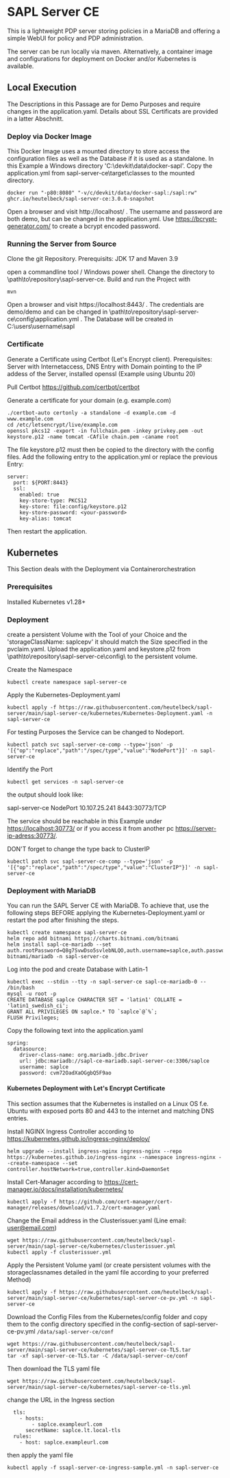 # SAPL Server CE

This is a lightweight PDP server storing policies in a MariaDB and offering a simple WebUI for policy and PDP administration.

The server can be run locally via maven. 
Alternatively, a container image and configurations for deployment 
on Docker and/or Kubernetes is available.

## Local Execution

The Descriptions in this Passage are for Demo Purposes and require changes in the application.yaml. Details about SSL Certificats are provided in a latter Abschnitt.

### Deploy via Docker Image 

This Docker Image uses a mounted directory to store access the configuration files as well as the Database if it is used as a standalone. In this Example a Windows directory 'C:\devkit\data\docker-sapl'. Copy the application.yml from sapl-server-ce\target\classes to the mounted directory. 

```shell
docker run "-p80:8080" "-v/c/devkit/data/docker-sapl:/sapl:rw" ghcr.io/heutelbeck/sapl-server-ce:3.0.0-snapshot
```

Open a browser and visit http://localhost/ . The username and password are both demo, but can be changed in the application.yml. Use https://bcrypt-generator.com/ to create a bcrypt encoded password. 

### Running the Server from Source

Clone the git Repository. Prerequisits: JDK 17 and Maven 3.9

open a commandline tool / Windows power shell. Change the directory to \path\to\repository\sapl-server-ce. Build and run the Project with

```shell
mvn
```

Open a browser and visit https://localhost:8443/ . The credentials are demo/demo and can be changed in \path\to\repository\sapl-server-ce\config\application.yml . The Database will be created in C:\users\username\sapl

### Certificate 

Generate a Certificate using Certbot (Let's Encrypt client). Prerequisites: Server with Internetaccess, DNS Entry with Domain pointing to the IP addess of the Server, installed openssl (Example using Ubuntu 20)  

Pull Certbot https://github.com/certbot/certbot

Generate a certificate for your domain (e.g. example.com)

```shell
./certbot-auto certonly -a standalone -d example.com -d www.example.com
cd /etc/letsencrypt/live/example.com
openssl pkcs12 -export -in fullchain.pem -inkey privkey.pem -out keystore.p12 -name tomcat -CAfile chain.pem -caname root
```
The file keystore.p12 must then be copied to the directory with the config files. Add the following entry to the application.yml or replace the previous Entry:

```shell
server:
  port: ${PORT:8443}
  ssl:
    enabled: true
    key-store-type: PKCS12
    key-store: file:config/keystore.p12
    key-store-password: <your-password>
    key-alias: tomcat
```
Then restart the application.

## Kubernetes

This Section deals with the Deployment via Containerorchestration 

### Prerequisites

Installed Kubernetes v1.28+ 

### Deployment

create a persistent Volume with the Tool of your Choice and the 'storageClassName: saplcepv' it should match the Size specified in the pvclaim.yaml.
Upload the application.yaml and keystore.p12 from \path\to\repository\sapl-server-ce\config\ to the persistent volume.

Create the Namespace

```shell
kubectl create namespace sapl-server-ce
```

Apply the Kubernetes-Deployment.yaml

```shell
kubectl apply -f https://raw.githubusercontent.com/heutelbeck/sapl-server/main/sapl-server-ce/kubernetes/Kubernetes-Deployment.yaml -n sapl-server-ce
```

For testing Purposes the Service can be changed to Nodeport. 

```shell
kubectl patch svc sapl-server-ce-comp --type='json' -p '[{"op":"replace","path":"/spec/type","value":"NodePort"}]' -n sapl-server-ce
```

Identify the Port 

```shell
kubectl get services -n sapl-server-ce 
```

the output should look like:
  
sapl-server-ce NodePort 10.107.25.241 <none> 8443:30773/TCP 

The service should be reachable in this Example under <https://localhost:30773/> or if you access it from another pc <https://server-ip-adress:30773/>.

DON'T forget to change the type back to ClusterIP 
```shell
kubectl patch svc sapl-server-ce-comp --type='json' -p '[{"op":"replace","path":"/spec/type","value":"ClusterIP"}]' -n sapl-server-ce
```

### Deployment with MariaDB
You can run the SAPL Server CE with MariaDB. To achieve that, use the following steps BEFORE applying the Kubernetes-Deployment.yaml or restart the pod after finishing the steps.

```
kubectl create namespace sapl-server-ce
helm repo add bitnami https://charts.bitnami.com/bitnami
helm install sapl-ce-mariadb --set auth.rootPassword=Q8g7SvwDso5svlebNLQO,auth.username=saplce,auth.password=cvm72OadXaOGgbQ5F9ao,primary.persistence.storageClass=saplcedb bitnami/mariadb -n sapl-server-ce
```

Log into the pod and create Database with Latin-1
```
kubectl exec --stdin --tty -n sapl-server-ce sapl-ce-mariadb-0 -- /bin/bash
mysql -u root -p
CREATE DATABASE saplce CHARACTER SET = 'latin1' COLLATE = 'latin1_swedish_ci';
GRANT ALL PRIVILEGES ON saplce.* TO `saplce`@`%`;
FLUSH Privileges;
```

Copy the following text into the application.yaml 
```
spring:
  datasource:
    driver-class-name: org.mariadb.jdbc.Driver
    url: jdbc:mariadb://sapl-ce-mariadb.sapl-server-ce:3306/saplce
    username: saplce
    password: cvm72OadXaOGgbQ5F9ao
```

#### Kubernetes Deployment with Let's Encrypt Certificate

This section assumes that the Kubernetes is installed on a Linux OS f.e. Ubuntu with exposed ports 80 and 443 to the internet and matching DNS entries.

Install NGINX Ingress Controller according to https://kubernetes.github.io/ingress-nginx/deploy/

```shell
helm upgrade --install ingress-nginx ingress-nginx --repo https://kubernetes.github.io/ingress-nginx --namespace ingress-nginx --create-namespace --set controller.hostNetwork=true,controller.kind=DaemonSet
```

Install Cert-Manager according to https://cert-manager.io/docs/installation/kubernetes/ 

```shell
kubectl apply -f https://github.com/cert-manager/cert-manager/releases/download/v1.7.2/cert-manager.yaml
```

Change the Email address in the Clusterissuer.yaml (Line email: user@email.com)

```shell
wget https://raw.githubusercontent.com/heutelbeck/sapl-server/main/sapl-server-ce/kubernetes/clusterissuer.yml
kubectl apply -f clusterissuer.yml 
```

Apply the Persistent Volume yaml (or create persistent volumes with the storageclassnames detailed in the yaml file according to your preferred Method)

```shell
kubectl apply -f https://raw.githubusercontent.com/heutelbeck/sapl-server/main/sapl-server-ce/kubernetes/sapl-server-ce-pv.yml -n sapl-server-ce
```

Download the Config Files from the Kubernetes/config folder and copy them to the config directory specified in the config-section of sapl-server-ce-pv.yml `/data/sapl-server-ce/conf`

```shell
wget https://raw.githubusercontent.com/heutelbeck/sapl-server/main/sapl-server-ce/kubernetes/sapl-server-ce-TLS.tar
tar -xf sapl-server-ce-TLS.tar -C /data/sapl-server-ce/conf
```

Then download the TLS yaml file 

```shell
wget https://raw.githubusercontent.com/heutelbeck/sapl-server/main/sapl-server-ce/kubernetes/sapl-server-ce-tls.yml
```

change the URL in the Ingress section 

```
  tls:
    - hosts:
        - saplce.exampleurl.com
      secretName: saplce.lt.local-tls
  rules:
    - host: saplce.exampleurl.com
```

then apply the yaml file

```shell
kubectl apply -f ssapl-server-ce-ingress-sample.yml -n sapl-server-ce
```
